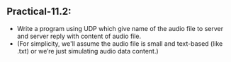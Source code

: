 ## Practical-11.2:

- Write a program using UDP which give name of the audio file to server and server reply with content of audio file.
- (For simplicity, we'll assume the audio file is small and text-based (like .txt) or we’re just simulating audio data content.)